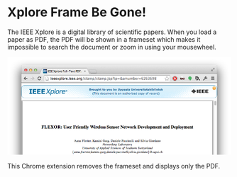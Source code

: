 # Xplore Frame Be Gone! #

The IEEE Xplore is a digital library of scientific papers. When you load a paper as PDF, the PDF will be shown in a frameset which makes it impossible to search the document or zoom in using your mousewheel.

![Example of the frameset displayed in the IEEE Xplorer](https://raw.githubusercontent.com/frederikhermans/xplore-frame-be-gone/master/example.png)

This Chrome extension removes the frameset and displays only the PDF.
